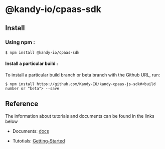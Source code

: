 # @kandy-io/cpaas-sdk

## Install

### Using npm :

`$ npm install @kandy-io/cpaas-sdk`

#### Install a particular build :

To install a particular build branch or beta branch with the Github URL, run:

`$ npm install https://github.com/Kandy-IO/kandy-cpaas-js-sdk#<build number or "beta"> --save`

## Reference

The information about tutorials and documents can be found in the links below

* Documents: [docs](https://https://kandy-io.github.io.github.io/kandy-cpaas-js-sdk/docs)

* Tutotials: [Getting-Started](https://Kandy-IO.github.io/kandy-cpaas-js-sdk/tutorials/#/Get%20Started)



